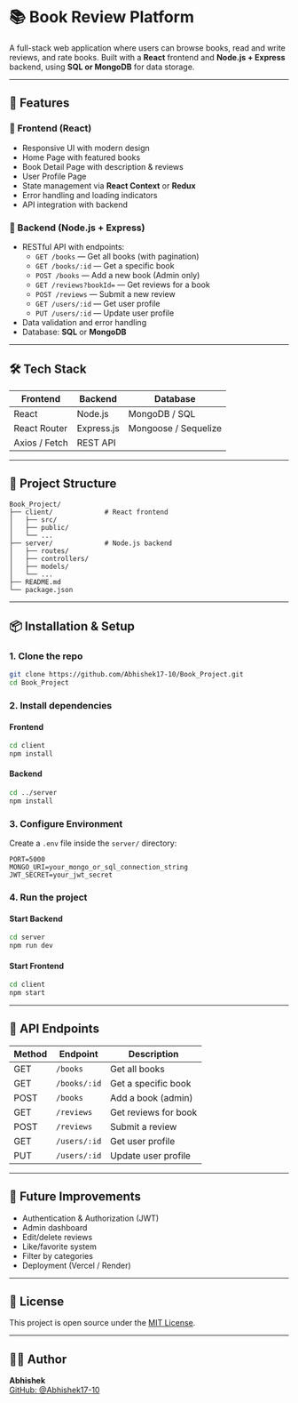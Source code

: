  # 📚 Book Review Platform

A full-stack web application where users can browse books, read and write reviews, and rate books. Built with a **React** frontend and **Node.js + Express** backend, using **SQL or MongoDB** for data storage.

---

## 🚀 Features

### 🔹 Frontend (React)
- Responsive UI with modern design
- Home Page with featured books
- Book Detail Page with description & reviews
- User Profile Page
- State management via **React Context** or **Redux**
- Error handling and loading indicators
- API integration with backend

### 🔹 Backend (Node.js + Express)
- RESTful API with endpoints:
  - `GET /books` — Get all books (with pagination)
  - `GET /books/:id` — Get a specific book
  - `POST /books` — Add a new book (Admin only)
  - `GET /reviews?bookId=` — Get reviews for a book
  - `POST /reviews` — Submit a new review
  - `GET /users/:id` — Get user profile
  - `PUT /users/:id` — Update user profile
- Data validation and error handling
- Database: **SQL** or **MongoDB**

---

## 🛠️ Tech Stack

| Frontend       | Backend       | Database       |
|----------------|---------------|----------------|
| React          | Node.js       | MongoDB / SQL  |
| React Router   | Express.js    | Mongoose / Sequelize |
| Axios / Fetch  | REST API      |                |

---

## 📁 Project Structure

```
Book_Project/
├── client/             # React frontend
│   ├── src/
│   ├── public/
│   └── ...
├── server/             # Node.js backend
│   ├── routes/
│   ├── controllers/
│   ├── models/
│   └── ...
├── README.md
└── package.json
```

---

## 📦 Installation & Setup

### 1. Clone the repo

```bash
git clone https://github.com/Abhishek17-10/Book_Project.git
cd Book_Project
```

### 2. Install dependencies

#### Frontend

```bash
cd client
npm install
```

#### Backend

```bash
cd ../server
npm install
```

### 3. Configure Environment

Create a `.env` file inside the `server/` directory:

```env
PORT=5000
MONGO_URI=your_mongo_or_sql_connection_string
JWT_SECRET=your_jwt_secret
```

### 4. Run the project

#### Start Backend

```bash
cd server
npm run dev
```

#### Start Frontend

```bash
cd client
npm start
```

---

## 🧪 API Endpoints

| Method | Endpoint        | Description            |
|--------|-----------------|------------------------|
| GET    | `/books`        | Get all books          |
| GET    | `/books/:id`    | Get a specific book    |
| POST   | `/books`        | Add a book (admin)     |
| GET    | `/reviews`      | Get reviews for book   |
| POST   | `/reviews`      | Submit a review        |
| GET    | `/users/:id`    | Get user profile       |
| PUT    | `/users/:id`    | Update user profile    |

---

## 🎯 Future Improvements

- Authentication & Authorization (JWT)
- Admin dashboard
- Edit/delete reviews
- Like/favorite system
- Filter by categories
- Deployment (Vercel / Render)

---

## 📎 License

This project is open source under the [MIT License](LICENSE).


---

## 👨‍💻 Author

**Abhishek**  
[GitHub: @Abhishek17-10](https://github.com/Abhishek17-10)
